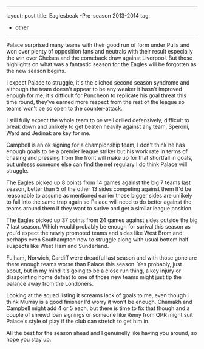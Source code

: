 ---
layout: post
title: Eaglesbeak -Pre-season 2013-2014
tag:
 - other
 ---
 
 Palace surprised many teams with their good run of form under Pulis and won over plenty of opposition fans and neutrals with their result especially the win over Chelsea and the comeback draw against Liverpool. But those highlights on what was a fantastic season for the Eagles will be forgotten as the new season begins.

I expect Palace to struggle, it's the cliched second season syndrome and although the team doesn't appear to be any weaker it hasn't improved enough for me, it's difficult for Puncheon to replicate his goal threat this time round, they've earned more respect from the rest of the league so teams won't be so open to the counter-attack.

I still fully expect the whole team to be well drilled defensively, difficult to break down and unlikely to get beaten heavily against any team, Speroni, Ward and Jedinak are key for me.

Campbell is an ok signing for a championship team, I don't think he has enough goals to be a premier league striker but his work rate in terms of chasing and pressing from the front will make up for that shortfall in goals, but unlesss someone else can find the net regulary I do think Palace will struggle.

The Eagles picked up 8 points from 14 games against the big 7 teams last season, better than 5 of the other 13 sides competing against them It'd be reasonable to assume as mentioned earlier those bigger sides are unlikely to fall into the same trap again so Palace will need to do better against the teams around them if they want to surive and get a similar league position.

The Eagles picked up 37 points from 24 games against sides outside the big 7 last season. Which would probably be enough for surival this season as you'd expect the newly promoted teams and sides like West Brom and perhaps even Southampton now to struggle along with usual bottom half suspects like West Ham and Sunderland.

Fulham, Norwich, Cardiff were dreadful last season and with those gone are there enough teams worse than Palace this season. Yes probably, just about, but in my mind it's going to be a close run thing, a key injury or disapointing home defeat to one of those new teams might just tip the balance away from the Londoners.

Looking at the squad listing it screams lack of goals to me, even though i think Murray is a good finisher I'd worry it won't be enough. Chamakh and Campbell might add 4 or 5 each, but there is time to fix that though and a couple of shrewd loan signings or someone like Remy from QPR might suit Palace's style of play if the club can stretch to get him in.

All the best for the season ahead and I genuinelly like having you around, so hope you stay up.